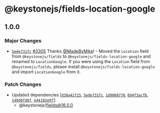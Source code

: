 # @keystonejs/fields-location-google

## 1.0.0

### Major Changes

- [`5ede731fc`](https://github.com/keystonejs/keystone/commit/5ede731fc58a79e7322b852bdd2d971ece45281e) [#3305](https://github.com/keystonejs/keystone/pull/3305) Thanks [@MadeByMike](https://github.com/MadeByMike)! - Moved the `Location` field from `@keystonejs/fields` to `@keystonejs/fields-location-google` and renamed to `LocationGoogle`. If you were using the `Location` field from `@keystonejs/fields`, please install `@keystonejs/fields-location-google` and import `LocationGoogle` from it.

### Patch Changes

- Updated dependencies [[`d38a41f25`](https://github.com/keystonejs/keystone/commit/d38a41f25a1b4c90c05d2fb85116dc385d4ee77a), [`5ede731fc`](https://github.com/keystonejs/keystone/commit/5ede731fc58a79e7322b852bdd2d971ece45281e), [`1d9068770`](https://github.com/keystonejs/keystone/commit/1d9068770d03658954044c530e56e66169667e25), [`694f3acfb`](https://github.com/keystonejs/keystone/commit/694f3acfb9faa78aebfcf48cf711165560f16ff7), [`149d6fd6f`](https://github.com/keystonejs/keystone/commit/149d6fd6ff057c17570346063c173376769dcc79), [`e44102e9f`](https://github.com/keystonejs/keystone/commit/e44102e9f7f770b1528d642d763ccf9f88f3cbb1)]:
  - @keystonejs/fields@16.0.0

